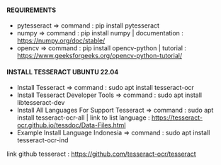 #### REQUIREMENTS

- pytesseract => command : pip install pytesseract
- numpy => command : pip install numpy | documentation	: https://numpy.org/doc/stable/
- opencv => command	: pip install opencv-python | tutorial	: https://www.geeksforgeeks.org/opencv-python-tutorial/

#### INSTALL TESSERACT UBUNTU 22.04

- Install Tesseract => command : sudo apt install tesseract-ocr
- Install Tesseract Developer Tools => command : sudo apt install libtesseract-dev 
- Install All Languages For Support Tesseract => command : sudo apt install tesseract-ocr-all | link to list language : https://tesseract-ocr.github.io/tessdoc/Data-Files.html
- Example Install Language Indonesia => command : sudo apt install tesseract-ocr-ind

link github tesseract : https://github.com/tesseract-ocr/tesseract
